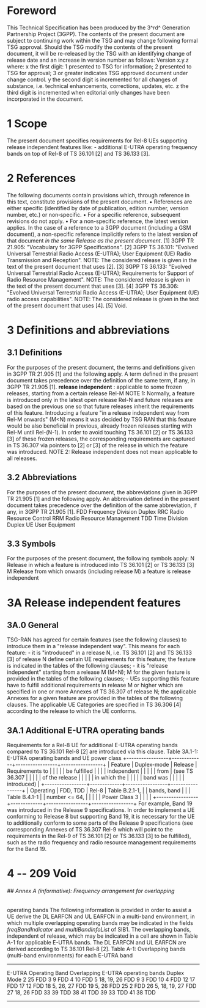 # Foreword
This Technical Specification has been produced by the 3^rd^ Generation
Partnership Project (3GPP).
The contents of the present document are subject to continuing work within the
TSG and may change following formal TSG approval. Should the TSG modify the
contents of the present document, it will be re-released by the TSG with an
identifying change of release date and an increase in version number as
follows:
Version x.y.z
where:
x the first digit:
1 presented to TSG for information;
2 presented to TSG for approval;
3 or greater indicates TSG approved document under change control.
y the second digit is incremented for all changes of substance, i.e. technical
enhancements, corrections, updates, etc.
z the third digit is incremented when editorial only changes have been
incorporated in the document.
# 1 Scope
The present document specifies requirements for Rel-8 UEs supporting release
independent features like:
\- additional E-UTRA operating frequency bands on top of Rel-8 of TS 36.101
[2] and TS 36.133 [3].
# 2 References
The following documents contain provisions which, through reference in this
text, constitute provisions of the present document.
• References are either specific (identified by date of publication, edition
number, version number, etc.) or non‑specific.
• For a specific reference, subsequent revisions do not apply.
• For a non-specific reference, the latest version applies. In the case of a
reference to a 3GPP document (including a GSM document), a non-specific
reference implicitly refers to the latest version of that document _in the
same Release as the present document_.
[1] 3GPP TR 21.905: \"Vocabulary for 3GPP Specifications\".
[2] 3GPP TS 36.101: \"Evolved Universal Terrestrial Radio Access (E-UTRA);
User Equipment (UE) Radio Transmission and Reception\".
NOTE: The considered release is given in the text of the present document that
uses [2].
[3] 3GPP TS 36.133: \"Evolved Universal Terrestrial Radio Access (E-UTRA);
Requirements for Support of Radio Resource Management\".
NOTE: The considered release is given in the text of the present document that
uses [3].
[4] 3GPP TS 36.306: \"Evolved Universal Terrestrial Radio Access (E-UTRA);
User Equipment (UE) radio access capabilities\".
NOTE: The considered release is given in the text of the present document that
uses [4].
[5] Void.
# 3 Definitions and abbreviations
## 3.1 Definitions
For the purposes of the present document, the terms and definitions given in
3GPP TR 21.905 [1] and the following apply. A term defined in the present
document takes precedence over the definition of the same term, if any, in
3GPP TR 21.905 [1].
**release independent** : applicable to some frozen releases, starting from a
certain release Rel-M
NOTE 1: Normally, a feature is introduced only in the latest open release
Rel-N and future releases are based on the previous one so that future
releases inherit the requirements of this feature. Introducing a feature \"in
a release independent way from Rel-M onwards\" (M\<N) means it was decided by
TSG RAN that this feature would be also beneficial in previous, already frozen
releases starting with Rel-M until Rel-(N-1). In order to avoid touching TS
36.101 [2] or TS 36.133 [3] of these frozen releases, the corresponding
requirements are captured in TS 36.307 via pointers to [2] or [3] of the
release in which the feature was introduced.
NOTE 2: Release independent does not mean applicable to all releases.
## 3.2 Abbreviations
For the purposes of the present document, the abbreviations given in 3GPP TR
21.905 [1] and the following apply. An abbreviation defined in the present
document takes precedence over the definition of the same abbreviation, if
any, in 3GPP TR 21.905 [1].
FDD Frequency Division Duplex
RRC Radio Resource Control
RRM Radio Resource Management
TDD Time Division Duplex
UE User Equipment
## 3.3 Symbols
For the purposes of the present document, the following symbols apply:
N Release in which a feature is introduced into TS 36.101 [2] or TS 36.133 [3]
M Release from which onwards (including release M) a feature is release
independent
# 3A Release independent features
## 3A.0 General
TSG-RAN has agreed for certain features (see the following clauses) to
introduce them in a \"release independent way\".
This means for each feature:
\- it is \"introduced\" in a release N, i.e. TS 36.101 [2] and TS 36.133 [3]
of release N define certain UE requirements for this feature; the feature is
indicated in the tables of the following clauses;
\- it is \"release independent\" starting from a release M (M\<N); M for the
given feature is provided in the tables of the following clauses;
\- UEs supporting this feature have to fulfill additional requirements in
release M or higher which are specified in one or more Annexes of TS 36.307 of
release N; the applicable Annexes for a given feature are provided in the
tables of the following clauses.
The applicable UE Categories are specified in TS 36.306 [4] according to the
release to which the UE conforms.
## 3A.1 Additional E-UTRA operating bands
Requirements for a Rel-8 UE for additional E-UTRA operating bands compared to
TS 36.101 Rel-8 [2] are introduced via this clause.
Table 3A.1-1: E-UTRA operating bands and UE power class
+-----------------+-------------+-----------------+-----------------+ | Feature | Duplex-mode | Release | Requirements to | | | | | be fulfilled | | | | independent | | | | | from | (see TS 36.307 | | | | | of the release | | | | | in which the | | | | | band was | | | | | introduced) | +-----------------+-------------+-----------------+-----------------+ | Operating | FDD, TDD | Rel-8 | Table B.2.1-1, | | bands, band | | | Table B.4.1-1 | | number \<= 64, | | | | | Power Class 3 | | | | +-----------------+-------------+-----------------+-----------------+
For example, Band 19 was introduced in the Release 9 specifications. In order
to implement a UE conforming to Release 8 but supporting Band 19, it is
necessary for the UE to additionally conform to some parts of the Release 9
specifications (see corresponding Annexes of TS 36.307 Rel-9 which will point
to the requirements in the Rel-9 of TS 36.101 [2] or TS 36.133 [3] to be
fulfilled), such as the radio frequency and radio resource management
requirements for the Band 19.
# 4 -- 209 Void
###### ## Annex A (informative): Frequency arrangement for overlapping
operating bands
The following information is provided in order to assist a UE derive the DL
EARFCN and UL EARFCN in a multi-band environment, in which multiple
overlapping operating bands may be indicated in the fields _freqBandIndicator_
and _multiBandInfoList_ of SIB1.
The overlapping bands, independent of release, which may be indicated in a
cell are shown in Table A-1 for applicable E-UTRA bands. The DL EARFCN and UL
EARFCN are derived according to TS 36.101 Rel-8 [2].
Table A-1: Overlapping bands (multi-band environments) for each E-UTRA band
* * *
E-UTRA Operating Band Overlapping E-UTRA operating bands Duplex Mode 2 25 FDD
3 9 FDD 4 10 FDD 5 18, 19, 26 FDD 9 3 FDD 10 4 FDD 12 17 FDD 17 12 FDD 18 5,
26, 27 FDD 19 5, 26 FDD 25 2 FDD 26 5, 18, 19, 27 FDD 27 18, 26 FDD 33 39 TDD
38 41 TDD 39 33 TDD 41 38 TDD
* * *
#